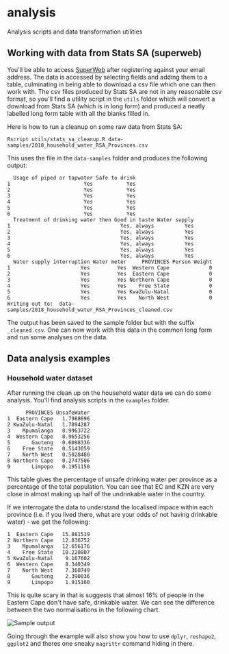 # analysis
Analysis scripts and data transformation utilities


## Working with data from Stats SA (superweb)
You'll be able to access [SuperWeb](http://superweb.statssa.gov.za/webapi) after registering against your email address.
The data is accessed by selecting fields and adding them to a table, culminating in being able to download a csv file which one can then work with.
The csv files produced by Stats SA are not in any reasonable csv format, so you'll find a utility script in the `utils` folder which will convert a download from Stats SA (which is in long form) and produced a neatly labelled long form table with all the blanks filled in.

Here is how to run a cleanup on some raw data from Stats SA:
```
Rscript utils/stats_sa_cleanup.R data-samples/2018_household_water_RSA_Provinces.csv 
```
This uses the file in the `data-samples` folder and produces the following output:
```
  Usage of piped or tapwater Safe to drink
1                        Yes           Yes
2                        Yes           Yes
3                        Yes           Yes
4                        Yes           Yes
5                        Yes           Yes
6                        Yes           Yes
  Treatment of drinking water then Good in taste Water supply
1                                    Yes, always          Yes
2                                    Yes, always          Yes
3                                    Yes, always          Yes
4                                    Yes, always          Yes
5                                    Yes, always          Yes
6                                    Yes, always          Yes
  Water supply interruption Water meter     PROVINCES Person Weight
1                       Yes         Yes  Western Cape             0
2                       Yes         Yes  Eastern Cape             0
3                       Yes         Yes Northern Cape             0
4                       Yes         Yes    Free State             0
5                       Yes         Yes KwaZulu-Natal             0
6                       Yes         Yes    North West             0
Writing out to:  data-samples/2018_household_water_RSA_Provinces_cleaned.csv 

```
The output has been saved to the sample folder but with the suffix `_cleaned.csv`. One can now work with this data in the common long form and run some analyses on the data.

## Data analysis examples

### Household water dataset
After running the clean up on the household water data we can do some analysis. You'll find analysis scripts in the `examples` folder.

```
      PROVINCES UnsafeWater
1  Eastern Cape   1.7988696
2 KwaZulu-Natal   1.7894287
3    Mpumalanga   0.9963722
4  Western Cape   0.9653256
5       Gauteng   0.6098336
6    Free State   0.5143059
7    North West   0.5028480
8 Northern Cape   0.2747506
9       Limpopo   0.1951150
```
This table gives the percentage of unsafe drinking water per province as a percentage of the total population. You can see that EC and KZN are very close in almost making up half of the undrinkable water in the country.

If we interrogate the data to understand the localised impace within each province (i.e. if you lived there, what are your odds of not having drinkable water) - we get the following:
```
1  Eastern Cape   15.881519
2 Northern Cape   12.836752
3    Mpumalanga   12.656176
4    Free State   10.220807
5 KwaZulu-Natal    9.167602
6  Western Cape    8.340349
7    North West    7.360749
8       Gauteng    2.390036
9       Limpopo    1.915160
```
This is quite scary in that is suggests that almost 16% of people in the Eastern Cape don't have safe, drinkable water. We can see the difference between the two normalisations in the following chart.

![Sample output](https://github.com/or4sa/analysis/master/examples/safe_unsafe_water.png)

Going through the example will also show you how to use `dplyr`, `reshape2`, `ggplot2` and theres one sneaky `magrittr` command hiding in there.